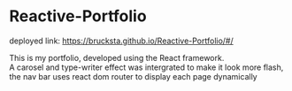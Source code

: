 # Reactive-Portfolio


deployed link: https://brucksta.github.io/Reactive-Portfolio/#/

This is my portfolio, developed using the React framework.  
A carosel and type-writer effect was intergrated to make it look more flash,  
the nav bar uses react dom router to display each page dynamically
